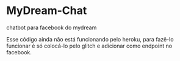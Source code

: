 # MyDream-Chat
chatbot para facebook do mydream

Esse código ainda não está funcionando pelo heroku, para fazê-lo funcionar é só colocá-lo pelo glitch e adicionar como endpoint no facebook.
